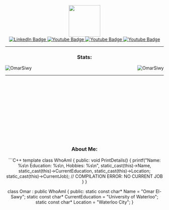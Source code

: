 <div align="center">
  
<div id="header">
<img src="https://media.giphy.com/media/M9gbBd9nbDrOTu1Mqx/giphy.gif" width="100"/>
</div>
  
<div id="badges">
<a href="https://www.linkedin.com/in/omar-el-sawy/">
  <img src="https://img.shields.io/badge/LinkedIn-blue?style=for-the-badge&logo=linkedin&logoColor=white" alt="LinkedIn Badge"/>
</a>
<a href="https://www.instagram.com/omarsawe/">
  <img src="https://img.shields.io/badge/Instagram-red?style=for-the-badge&logo=instagram&logoColor=white" alt="Youtube Badge"/>
</a>
<a href="mailto:ok.elsawy@gmail.com">
  <img src="https://img.shields.io/badge/Gmail-white?style=for-the-badge&logo=gmail&logoColor=red" alt="Youtube Badge"/>
</a>
<a href="https://leetcode.com/Defrocker/">
  <img src="https://img.shields.io/badge/Leetcode-black?style=for-the-badge&logo=leetcode&logoColor=yellow" alt="Youtube Badge"/>
</a>
</div>

<!-- GITHUB STATS -->
<hr>
<div style="display: block;">
<p>
  <h3 align="center">Stats:</h3>
<p>
    <a align="left">
      <p><img align="left" 
  src="https://github-readme-stats.vercel.app/api/top-langs?username=OmarSiwy&show_icons=true&theme=dark&locale=en&hide=jupyter%20notebook,lex,&langs_count=8" alt="OmarSiwy" /></p></a>
    <a align="right"><p>&nbsp;<img align="right" src="https://github-readme-stats.vercel.app/api?username=OmarSiwy&show_icons=true&theme=dark&locale=en" alt="OmarSiwy" /></p></a>  
  </p>
</p>
</div>
<hr>
<br>
<br>
<br>
<br>
<br>
<br>
<br>
<br>
<br>
<br>
<br>
 
<p>
  <h3 align="center">About Me:</h3>
<p>
 ```C++
template <typename DerivedPerson>
class WhoAmI {
public:
	void PrintDetails() {
		printf("Name: %s\n Education: %s\n, Hobbies: %s\n",
		static_cast<DerivedPerson*>(this)->Name,
		static_cast<Derived*>(this)->CurrentEducation,
		static_cast<Derived*>(this)->Location;
		static_cast<Derived*>(this)->CurrentJob); // COMPILATION ERROR: NO CURRENT JOB
	}
}

class Omar : public WhoAmI<Omar> {
public:
	static const char* Name = "Omar El-Sawy";
	static const char* CurrentEducation = "University of Waterloo";
	static const char* Location = "Waterloo City";
}
 ```
 

